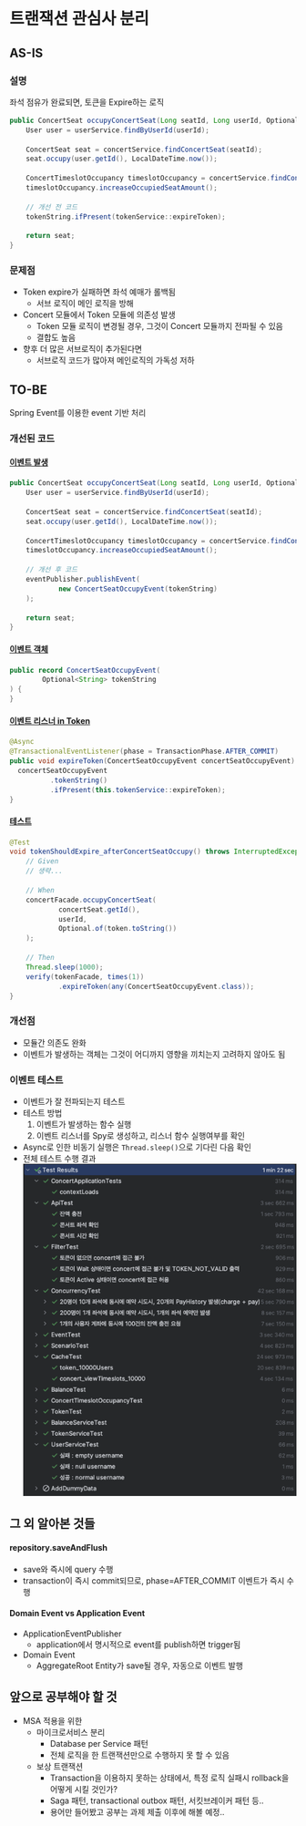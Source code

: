 # 트랜잭션 관심사 분리

## AS-IS
### 설명
좌석 점유가 완료되면, 토큰을 Expire하는 로직
```java
public ConcertSeat occupyConcertSeat(Long seatId, Long userId, Optional<String> tokenString) {
    User user = userService.findByUserId(userId);

    ConcertSeat seat = concertService.findConcertSeat(seatId);
    seat.occupy(user.getId(), LocalDateTime.now());

    ConcertTimeslotOccupancy timeslotOccupancy = concertService.findConcertTimeslotOccupancy(seat.getConcertTimeslotId());
    timeslotOccupancy.increaseOccupiedSeatAmount();

    // 개선 전 코드
    tokenString.ifPresent(tokenService::expireToken);

    return seat;
}
```

### 문제점
- Token expire가 실패하면 좌석 예매가 롤백됨
  - 서브 로직이 메인 로직을 방해
- Concert 모듈에서 Token 모듈에 의존성 발생
  - Token 모듈 로직이 변경될 경우, 그것이 Concert 모듈까지 전파될 수 있음
  - 결합도 높음
- 향후 더 많은 서브로직이 추가된다면
  - 서브로직 코드가 많아져 메인로직의 가독성 저하

## TO-BE
Spring Event를 이용한 event 기반 처리

### 개선된 코드
#### [이벤트 발생](../src/main/java/com/example/concert/concert/ConcertFacade.java)
```java
public ConcertSeat occupyConcertSeat(Long seatId, Long userId, Optional<String> tokenString) {
    User user = userService.findByUserId(userId);

    ConcertSeat seat = concertService.findConcertSeat(seatId);
    seat.occupy(user.getId(), LocalDateTime.now());

    ConcertTimeslotOccupancy timeslotOccupancy = concertService.findConcertTimeslotOccupancy(seat.getConcertTimeslotId());
    timeslotOccupancy.increaseOccupiedSeatAmount();

    // 개선 후 코드
    eventPublisher.publishEvent(
            new ConcertSeatOccupyEvent(tokenString)
    );

    return seat;
}
```

#### [이벤트 객체](../src/main/java/com/example/concert/concert/event/ConcertSeatOccupyEvent.java)
```java
public record ConcertSeatOccupyEvent(
        Optional<String> tokenString
) {
}
```

#### [이벤트 리스너 in Token](../src/main/java/com/example/concert/token/TokenFacade.java)
```java
@Async
@TransactionalEventListener(phase = TransactionPhase.AFTER_COMMIT)
public void expireToken(ConcertSeatOccupyEvent concertSeatOccupyEvent) {
  concertSeatOccupyEvent
          .tokenString()
          .ifPresent(this.tokenService::expireToken);
}
```

#### [테스트](../src/test/java/com/example/concert/integration/EventTest.java)
```java
@Test
void tokenShouldExpire_afterConcertSeatOccupy() throws InterruptedException {
    // Given
    // 생략...

    // When
    concertFacade.occupyConcertSeat(
            concertSeat.getId(),
            userId,
            Optional.of(token.toString())
    );

    // Then
    Thread.sleep(1000);
    verify(tokenFacade, times(1))
            .expireToken(any(ConcertSeatOccupyEvent.class));
}
```

### 개선점
- 모듈간 의존도 완화
- 이벤트가 발생하는 객체는 그것이 어디까지 영향을 끼치는지 고려하지 않아도 됨

### 이벤트 테스트
- 이벤트가 잘 전파되는지 테스트
- 테스트 방법
  1. 이벤트가 발생하는 함수 실행
  2. 이벤트 리스너를 Spy로 생성하고, 리스너 함수 실행여부를 확인
- Async로 인한 비동기 실행은 `Thread.sleep()`으로 기다린 다음 확인
- 전체 테스트 수행 결과
![transaction_alltests.png](transaction_alltests.png)

## 그 외 알아본 것들
#### repository.saveAndFlush
- save와 즉시에 query 수행
- transaction이 즉시 commit되므로, phase=AFTER_COMMIT 이벤트가 즉시 수행

#### Domain Event vs Application Event
- ApplicationEventPublisher
  - application에서 명시적으로 event를 publish하면 trigger됨
- Domain Event
  - AggregateRoot Entity가 save될 경우, 자동으로 이벤트 발행

## 앞으로 공부해야 할 것
- MSA 적용을 위한
  - 마이크로서비스 분리
    - Database per Service 패턴
    - 전체 로직을 한 트랜잭션만으로 수행하지 못 할 수 있음
  - 보상 트랜잭션
    - Transaction을 이용하지 못하는 상태에서, 특정 로직 실패시 rollback을 어떻게 시킬 것인가? 
    - Saga 패턴, transactional outbox 패턴, 서킷브레이커 패턴 등..
    - 용어만 들어봤고 공부는 과제 제출 이후에 해볼 예정..
